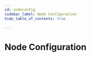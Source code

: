 ```yaml
---
id: nodeconfig
sidebar_label: Node Configuration
hide_table_of_contents: true

---
```


# Node Configuration